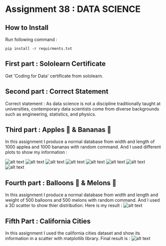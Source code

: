 # Assignment 38 : DATA SCIENCE

## How to Install
Run following command :
```
pip install -r requirments.txt
```

## First part : Sololearn Certificate
Get 'Coding for Data' certificate from sololearn.

## Second part : Correct Statement
Correct statement : As data science is not a discipline traditionally taught at universities, contemporary data scientists come from diverse backgrounds such as engineering, statistics, and physics.

## Third part : Apples 🍎 & Bananas 🍌
In this assignment I produce a normal database from width and length of 1000 applea and 1000 bananas with random command.
And I used different plots to show my information :

![alt text](<outputs/Banana & Apple Scatter plot.png>)
![alt text](<outputs/Banana & Apple Bar chart.png>)
![alt text](<outputs/Banana & Apple Box diagram.png>)
![alt text](<outputs/Banana & Apple Histogram.png>)
![alt text](<outputs/Banana & Apple joint distribution histogram.png>)
![alt text](<outputs/Banana & Apple Aspect ratio.png>)
![alt text](<outputs/Banana & Apple measure of area.png>)
![alt text](<outputs/Banana & Apple Perimeter.png>)

## Fourth part : Balloons 🎈 & Melons 🍈
In this assignment I produce a normal database from width and length and weight of 500 balloons and 500 melons with random command.
And I used a 3D scatter to show thier distribution. Here is my result :
![alt text](<outputs/Balloons & Melons.png>)

## Fifth Part : California Cities 
In this assignment I used the california cities dataset and show its information in a scatter with matplotlib library.
Final result is :
![alt text](<outputs/California cities.png>)